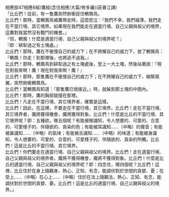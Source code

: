 相應部47相應6經/鷹經(念住相應/大篇/修多羅)(莊春江譯)  
「比丘們！從前，有一隻鷹突然俯衝捉住鵪鶉鳥。  
比丘們！那時，當鵪鶉鳥被鷹帶走時，這麼悲泣：『我們不幸，我們福薄，我們走在不當行境、其它境界。如果現在我們能走在適當行境、自己父親與祖父的境界，這鷹對我當然沒有戰鬥的機會。』  
『但，鵪鶉！什麼是適當行境、自己父親與祖父的境界呢？』  
『即：耕犁過之有土塊處。』  
比丘們！那時，鷹在不傲慢自己的威力下；在不誇耀自己的威力下，放了鵪鶉鳥：『鵪鶉！你走！到那裡後，也將逃不過我。』  
比丘們！那時，鵪鶉鳥到耕犁過之有土塊處後，登上一大土塊，然後站著說：『現在對我來啊！鷹！現在對我來啊！鷹！』  
比丘們！那時，那隻鷹在不傲慢自己的威力下；在不誇耀自己的威力下，縮緊兩翼，突然俯衝鵪鶉鳥。  
比丘們！當鵪鶉鳥知道：『那隻鷹已很接近。』時，就躲到那土塊的中間內。  
比丘們！那時，鷹的胸部就撞在那裡。  
比丘們！凡走在不當行境、其它境界者，確實是這樣。  
比丘們！因此，在這裡，不要走在不當行境、其它境界。比丘們！走在不當行境、其它境界者，魔將獲得機會，魔將獲得對象。比丘們！什麼是比丘的不當行境、其它境界呢？即：五種欲，哪五個呢？有能被眼識知，令人想要的、可愛的、合意的、可愛樣子的、伴隨欲的、貪染的色；有能被耳識知……（中略）的聲音；有能被鼻識知……（中略）的氣味；有能被舌識知……（中略）的味道；有能被身識知，令人想要的、可愛的、合意的、可愛樣子的、伴隨欲的、貪染的所觸。比丘們！這是比丘的不當行境、其它境界。  
比丘們！你們要走在適當行境、自己父親與祖父的境界。比丘們！走在適當行境、自己父親與祖父的境界者，魔將不獲得機會，魔將不獲得對象。比丘們！什麼是比丘的適當行境、自己父親與祖父的境界呢？即：四念住，哪四個呢？比丘們！這裡，比丘住於在身上隨觀身，熱心、正知、有念，能調伏對於世間的貪婪、憂；在受上……（中略）在心上……（中略）住於在法上隨觀法，熱心、正知、有念，能調伏對於世間的貪婪、憂。比丘們！這是比丘的適當行境、自己父親與祖父的境界。」  
  
  
